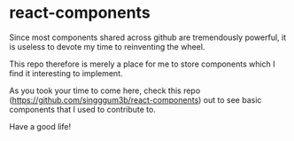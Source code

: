 # react-components

Since most components shared across github are tremendously powerful, it is useless to devote my time to reinventing the wheel.

This repo therefore is merely a place for me to store components which I find it interesting to implement.

As you took your time to come here, check this repo (https://github.com/singggum3b/react-components) out to  see basic components that I used to contribute to. 

Have a good life!
